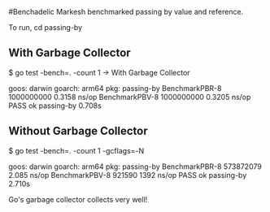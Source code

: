 #Benchadelic Markesh benchmarked passing by value and reference.

To run,
cd passing-by

With Garbage Collector
-----
$ go test -bench=. -count 1 -> With Garbage Collector

goos: darwin
goarch: arm64
pkg: passing-by
BenchmarkPBR-8          1000000000               0.3158 ns/op
BenchmarkPBV-8          1000000000               0.3205 ns/op
PASS
ok      passing-by      0.708s


Without Garbage Collector
----
$ go test -bench=. -count 1 -gcflags=-N

goos: darwin
goarch: arm64
pkg: passing-by
BenchmarkPBR-8          573872079                2.085 ns/op
BenchmarkPBV-8            921590              1392 ns/op
PASS
ok      passing-by      2.710s

Go's garbage collector collects very well!
